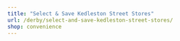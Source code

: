 ```yaml
---
title: "Select & Save Kedleston Street Stores"
url: /derby/select-and-save-kedleston-street-stores/
shop: convenience
---
```

